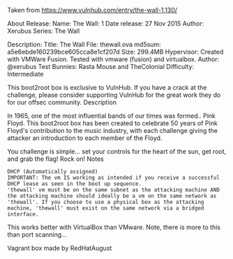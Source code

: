 Taken from https://www.vulnhub.com/entry/the-wall-1,130/

About Release:
    Name: The Wall: 1
    Date release: 27 Nov 2015
    Author: Xerubus
    Series: The Wall

Description:
Title: The Wall
File: thewall.ova
md5sum: a5e6ebde160239bce605cca8e1cf207d
Size: 299.4MB
Hypervisor: Created with VMWare Fusion.  Tested with vmware (fusion) and virtualbox.
Author:  @xerubus
Test Bunnies:  Rasta Mouse and TheColonial
Difficulty: Intermediate

This boot2root box is exclusive to VulnHub. If you have a crack at the challenge, please consider supporting VulnHub for the great work they do for our offsec community.
Description

In 1965, one of the most influential bands of our times was formed.. Pink Floyd. This boot2root box has been created to celebrate 50 years of Pink Floyd's contribution to the music industry, with each challenge giving the attacker an introduction to each member of the Floyd.

You challenge is simple... set your controls for the heart of the sun, get root, and grab the flag! Rock on!
Notes

    DHCP (Automatically assigned)
    IMPORTANT: The vm IS working as intended if you receive a successful DHCP lease as seen in the boot up sequence.
    'thewall' vm must be on the same subnet as the attacking machine AND the attacking machine should ideally be a vm on the same network as 'thewall'. If you choose to use a physical box as the attacking machine, 'thewall' must exist on the same network via a bridged interface.

This works better with VirtualBox than VMware. Note, there is more to this than port scanning...
 
Vagrant box made by RedHatAugust
